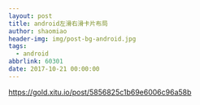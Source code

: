 ```yaml
---
layout: post
title: android左滑右滑卡片布局
author: shaomiao
header-img: img/post-bg-android.jpg
tags:
  - android
abbrlink: 60301
date: 2017-10-21 00:00:00
---
```

https://gold.xitu.io/post/5856825c1b69e6006c96a58b
